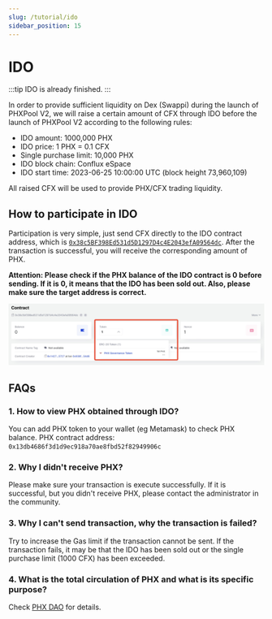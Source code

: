 ```yaml
---
slug: /tutorial/ido
sidebar_position: 15
---
```


# IDO

:::tip IDO is already finished.
:::

In order to provide sufficient liquidity on Dex (Swappi) during the launch of PHXPool V2, we will raise a certain amount of CFX through IDO before the launch of PHXPool V2 according to the following rules:

* IDO amount: 1000,000 PHX
* IDO price: 1 PHX = 0.1 CFX
* Single purchase limit: 10,000 PHX
* IDO block chain: Conflux eSpace
* IDO start time: 2023-06-25 10:00:00 UTC (block height 73,960,109)

All raised CFX will be used to provide PHX/CFX trading liquidity.

## How to participate in IDO

Participation is very simple, just send CFX directly to the IDO contract address, which is [`0x38c5BF398Ed531d5D1297D4c4E2043efA09564dc`](https://evm.confluxscan.io/address/0x38c5bf398ed531d5d1297d4c4e2043efa09564dc). After the transaction is successful, you will receive the corresponding amount of PHX.

**Attention: Please check if the PHX balance of the IDO contract is 0 before sending. If it is 0, it means that the IDO has been sold out. Also, please make sure the target address is correct.**

![](./img/ido.jpeg)

## FAQs

### 1. How to view PHX obtained through IDO?

You can add PHX token to your wallet (eg Metamask) to check PHX balance. PHX contract address: `0x13db4686f3d1d9ec918a70ae8fbd52f82949906c`

### 2. Why I didn't receive PHX?

Please make sure your transaction is execute successfully. If it is successful, but you didn't receive PHX, please contact the administrator in the community.

### 3. Why I can't send transaction, why the transaction is failed?

Try to increase the Gas limit if the transaction cannot be sent. If the transaction fails, it may be that the IDO has been sold out or the single purchase limit (1000 CFX) has been exceeded.

### 4. What is the total circulation of PHX and what is its specific purpose?

Check [PHX DAO](/phxdao) for details.